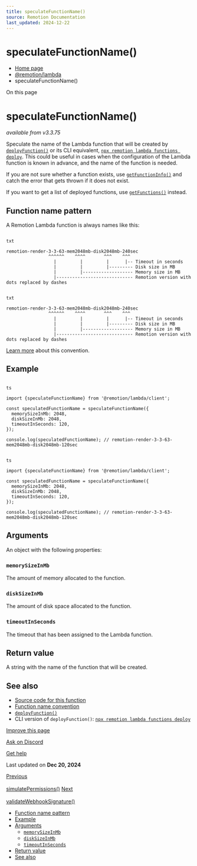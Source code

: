 ```yaml
---
title: speculateFunctionName()
source: Remotion Documentation
last_updated: 2024-12-22
---
```


# speculateFunctionName()

- [Home page](/)
- [@remotion/lambda](/docs/lambda/api)
- speculateFunctionName()

On this page

# speculateFunctionName()

_available from v3.3.75_

Speculate the name of the Lambda function that will be created by [`deployFunction()`](/docs/lambda/deployfunction) or its CLI equivalent, [`npx remotion lambda functions deploy`](/docs/lambda/cli/functions). This could be useful in cases when the configuration of the Lambda function is known in advance, and the name of the function is needed.

If you are not sure whether a function exists, use [`getFunctionInfo()`](/docs/lambda/getfunctioninfo) and catch the error that gets thrown if it does not exist.

If you want to get a list of deployed functions, use [`getFunctions()`](/docs/lambda/getfunctions) instead.

## Function name pattern [​](\#function-name-pattern "Direct link to Function name pattern")

A Remotion Lambda function is always names like this:

```

txt

remotion-render-3-3-63-mem2048mb-disk2048mb-240sec
                ^^^^^^    ^^^^       ^^^    ^^^
                  |         |         |      |-- Timeout in seconds
                  |         |         |--------- Disk size in MB
                  |         |------------------- Memory size in MB
                  |----------------------------- Remotion version with dots replaced by dashes
```

```

txt

remotion-render-3-3-63-mem2048mb-disk2048mb-240sec
                ^^^^^^    ^^^^       ^^^    ^^^
                  |         |         |      |-- Timeout in seconds
                  |         |         |--------- Disk size in MB
                  |         |------------------- Memory size in MB
                  |----------------------------- Remotion version with dots replaced by dashes
```

[Learn more](/docs/lambda/naming-convention) about this convention.

## Example [​](\#example "Direct link to Example")

```

ts

import {speculateFunctionName} from '@remotion/lambda/client';

const speculatedFunctionName = speculateFunctionName({
  memorySizeInMb: 2048,
  diskSizeInMb: 2048,
  timeoutInSeconds: 120,
});

console.log(speculatedFunctionName); // remotion-render-3-3-63-mem2048mb-disk2048mb-120sec
```

```

ts

import {speculateFunctionName} from '@remotion/lambda/client';

const speculatedFunctionName = speculateFunctionName({
  memorySizeInMb: 2048,
  diskSizeInMb: 2048,
  timeoutInSeconds: 120,
});

console.log(speculatedFunctionName); // remotion-render-3-3-63-mem2048mb-disk2048mb-120sec
```

## Arguments [​](\#arguments "Direct link to Arguments")

An object with the following properties:

### `memorySizeInMb` [​](\#memorysizeinmb "Direct link to memorysizeinmb")

The amount of memory allocated to the function.

### `diskSizeInMb` [​](\#disksizeinmb "Direct link to disksizeinmb")

The amount of disk space allocated to the function.

### `timeoutInSeconds` [​](\#timeoutinseconds "Direct link to timeoutinseconds")

The timeout that has been assigned to the Lambda function.

## Return value [​](\#return-value "Direct link to Return value")

A string with the name of the function that will be created.

## See also [​](\#see-also "Direct link to See also")

- [Source code for this function](https://github.com/remotion-dev/remotion/blob/main/packages/lambda/src/api/speculate-function-name.ts)
- [Function name convention](/docs/lambda/naming-convention)
- [`deployFunction()`](/docs/lambda/deployfunction)
- CLI version of `deployFunction()`: [`npx remotion lambda functions deploy`](/docs/lambda/cli/functions#deploy)

[Improve this page](https://github.com/remotion-dev/remotion/edit/main/packages/docs/docs/lambda/speculateFunctionName.mdx)

[Ask on Discord](https://remotion.dev/discord)

[Get help](/docs/get-help)

Last updated on **Dec 20, 2024**

[Previous\
\
simulatePermissions()](/docs/lambda/simulatepermissions) [Next\
\
validateWebhookSignature()](/docs/lambda/validatewebhooksignature)

- [Function name pattern](#function-name-pattern)
- [Example](#example)
- [Arguments](#arguments)
  - [`memorySizeInMb`](#memorysizeinmb)
  - [`diskSizeInMb`](#disksizeinmb)
  - [`timeoutInSeconds`](#timeoutinseconds)
- [Return value](#return-value)
- [See also](#see-also)
